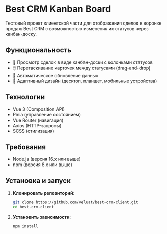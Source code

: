 # Best CRM Kanban Board

Тестовый проект клиентской части для отображения сделок в воронке продаж Best CRM с возможностью изменения их статусов через канбан-доску.

## Функциональность

- 📌 Просмотр сделок в виде канбан-доски с колонками статусов
- 🖱️ Перетаскивание карточек между статусами (drag-and-drop)
- 🔄 Автоматическое обновление данных
- 📱 Адаптивный дизайн (десктоп, планшет, мобильные устройства)

## Технологии

- Vue 3 (Composition API)
- Pinia (управление состоянием)
- Vue Router (навигация)
- Axios (HTTP-запросы)
- SCSS (стилизация)

## Требования

- Node.js (версия 16.x или выше)
- npm (версия 8.x или выше)

## Установка и запуск

1. **Клонировать репозиторий**:
   ```bash
   git clone https://github.com/veluat/best-crm-client.git
   cd best-crm-client
   ```
   
2. **Установить зависимости**:
    ```bash
   npm install
   ```
   